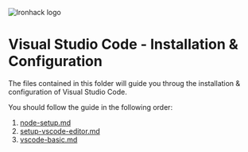 ![Ironhack logo](https://i.imgur.com/1QgrNNw.png)

# Visual Studio Code - Installation & Configuration

The files contained in this folder will guide you throug the installation & configuration of Visual Studio Code.

You should follow the guide in the following order:

1. [node-setup.md](/1.node-setup.md)
2. [setup-vscode-editor.md](/2.setup-vscode-editor.md)
3. [vscode-basic.md](/1.vscode-basics.md)